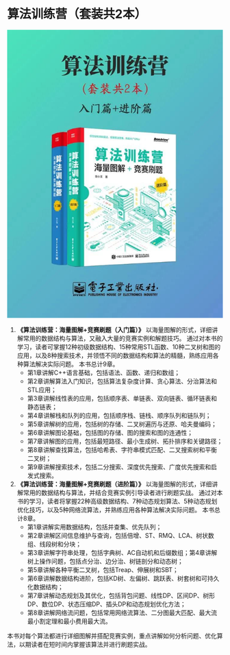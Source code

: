 # 算法训练营（套装共2本）

![算法训练营](image/20210812220702.jpg)


1. **《算法训练营：海量图解+竞赛刷题（入门篇）》** 以海量图解的形式，详细讲解常用的数据结构与算法，又融入大量的竞赛实例和解题技巧。
   通过对本书的学习，读者可掌握12种初级数据结构、15种常用STL函数、10种二叉树和图的应用，以及8种搜索技术，并领悟不同的数据结构和算法的精髓，熟练应用各种算法解决实际问题。
   本书总计9章。
   * 第1章讲解C++语言基础，包括语法、函数、递归和数组；
   * 第2章讲解算法入门知识，包括算法复杂度计算、贪心算法、分治算法和STL应用；
   * 第3章讲解线性表的应用，包括顺序表、单链表、双向链表、循环链表和静态链表；
   * 第4章讲解栈和队列的应用，包括顺序栈、链栈、顺序队列和链队列；
   * 第5章讲解树的应用，包括树的存储、二叉树遍历与还原、哈夫曼编码；
   * 第6章讲解图论基础，包括图的存储、图的搜索和图的连通性；
   * 第7章讲解图的应用，包括最短路径、最小生成树、拓扑排序和关键路径；
   * 第8章讲解查找算法，包括哈希表、字符串模式匹配、二叉搜索树和平衡二叉树；
   * 第9章讲解搜索技术，包括二分搜索、深度优先搜索、广度优先搜索和启发式搜索。
2. **《算法训练营：海量图解+竞赛刷题（进阶篇）》** 以海量图解的形式，详细讲解常用的数据结构与算法，并结合竞赛实例引导读者进行刷题实战。
   通过对本书的学习，读者将掌握22种高级数据结构、7种动态规划算法、5种动态规划优化技巧，以及5种网络流算法，并熟练应用各种算法解决实际问题。
   本书总计8章。
    * 第1章讲解实用数据结构，包括并查集、优先队列；
   * 第2章讲解区间信息维护与查询，包括倍增、ST、RMQ、LCA、树状数组、线段树和分块；
   * 第3章讲解字符串处理，包括字典树、AC自动机和后缀数组；第4章讲解树上操作问题，包括点分治、边分治、树链剖分和动态树；
   * 第5章讲解各种平衡二叉树，包括Treap、伸展树和SBT；
   * 第6章讲解数据结构进阶，包括KD树、左偏树、跳跃表、树套树和可持久化数据结构；
   * 第7章讲解动态规划及其优化，包括背包问题、线性DP、区间DP、树形DP、数位DP、状态压缩DP、插头DP和动态规划优化方法；
   * 第8章讲解网络流问题，包括常用网络流算法、二分图最大匹配、最大流最小割定理和最小费用最大流。 
   
本书对每个算法都进行详细图解并搭配竞赛实例，重点讲解如何分析问题、优化算法，以期读者在短时间内掌握该算法并进行刷题实战。

